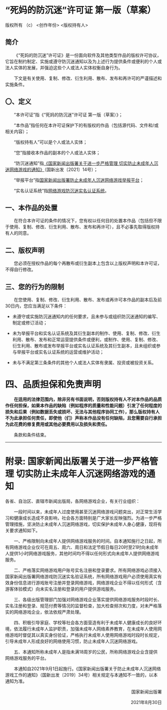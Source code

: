 # “死妈的防沉迷”许可证 第一版（草案）

版权所有 （c） \<创作年份\> \<版权持有人\>

## 简介

&emsp;&emsp;《“死妈的防沉迷”许可证》是一份面向软件及其他类型作品的版权许可协议，它旨在制约制定、实施或遵守防沉迷通知以及为上述行为提供条件或便利的个人或法人实体的发展，并强迫这些个人或法人实体权衡自身行为。

&emsp;&emsp;下文是有关使用、复制、修改、衍生利用、散布、发布和再许可的严谨描述和实施条件。

## 〇、定义

&emsp;&emsp;“本许可证”指《“死妈的防沉迷”许可证 第一版（草案）》；

&emsp;&emsp;“本作品”指任何在本许可证保护下的有版权的作品（包括源代码、文件和/或相关内容）；

&emsp;&emsp;“版权持有人”可以是个人或法人实体；

&emsp;&emsp;“您”指接收本作品的副本的个人或法人实体；

&emsp;&emsp;“防沉迷通知”指[《国家新闻出版署关于进一步严格管理 切实防止未成年人沉迷网络游戏的通知》](https://www.nppa.gov.cn/nppa/contents/279/98792.shtml)（国新出发〔2021〕14号）；

&emsp;&emsp;“举报平台”指[国家新闻出版署防止未成年人沉迷网络游戏举报平台](https://jubao.chinaso.com/)；

&emsp;&emsp;“实名认证系统”指[网络游戏防沉迷实名认证系统](https://wlc.nppa.gov.cn/fcm_company/index.html)。

## 一、本作品的处置

&emsp;&emsp;在符合本许可证的条件的情况下，您有权以任何目的处置本作品（包括但不限于使用、复制、修改、衍生利用、散布、发布和再许可），且不必事先取得版权持有人的同意。

## 二、版权声明

&emsp;&emsp;您必须在授权作品的每个再散布或衍生副本上包含以上版权声明和本许可证，不得自行修改。

## 三、您的行为的限制

&emsp;&emsp;在您使用、复制、修改、衍生利用、散布、发布或再许可本作品的副本后及前30日内，您应当满足以下条件：

- 未遵守或实施防沉迷通知内的任何要求，且未参与或组织防沉迷通知的编写、制定或修订活动；

- 未为举报平台和实名认证系统及其衍生副本的制作、使用、复制、修改、衍生利用、散布、发布和正常运营提供条件或便利，或制作、使用、复制、修改、衍生利用、散布或发布举报平台或实名认证系统及其衍生副本，且未组织或参与举报平台或实名认证系统的运营或维护活动；

- 未与不满足第三条条件的其他个人或法人实体有隶属、投资或被投资关系。

# 四、品质担保和免责声明

&emsp;&emsp;**在适用的法律范围内，除非另有书面说明，否则版权持有人不对本作品的品质作任何担保，如果本作品的缺陷（例如程序的质量和性能问题）引发了任何程度的损失和后果（例如数据丢失或损坏、无法与其他程序协同工作），那么版权持有人不为此承担任何责任，即使他（们）声称本作品没有任何缺陷，且您需要自行承担为此花费的修复费用或其他必要费用以及损失和责任。**

&emsp;&emsp;条款和条件结束。

---

# 附录: 国家新闻出版署关于进一步严格管理 切实防止未成年人沉迷网络游戏的通知

各省、自治区、直辖市新闻出版局，各网络游戏企业，有关行业组织：

&emsp;&emsp;一段时间以来，未成年人过度使用甚至沉迷网络游戏问题突出，对正常生活学习和健康成长造成不良影响，社会各方面特别是广大家长反映强烈。为进一步严格管理措施，坚决防止未成年人沉迷网络游戏，切实保护未成年人身心健康，现将有关要求通知如下。

&emsp;&emsp;一、严格限制向未成年人提供网络游戏服务的时间。自本通知施行之日起，所有网络游戏企业仅可在周五、周六、周日和法定节假日每日20时至21时向未成年人提供1小时网络游戏服务，其他时间均不得以任何形式向未成年人提供网络游戏服务。

&emsp;&emsp;二、严格落实网络游戏用户账号实名注册和登录要求。所有网络游戏必须接入国家新闻出版署网络游戏防沉迷实名验证系统，所有网络游戏用户必须使用真实有效身份信息进行游戏账号注册并登录网络游戏，网络游戏企业不得以任何形式（含游客体验模式）向未实名注册和登录的用户提供游戏服务。

&emsp;&emsp;三、各级出版管理部门加强对网络游戏企业落实提供网络游戏服务时段时长、实名注册和登录、规范付费等情况的监督检查，加大检查频次和力度，对未严格落实的网络游戏企业，依法依规严肃处理。

&emsp;&emsp;四、积极引导家庭、学校等社会各方面营造有利于未成年人健康成长的良好环境，依法履行未成年人监护职责，加强未成年人网络素养教育，在未成年人使用网络游戏时督促其以真实身份验证，严格执行未成年人使用网络游戏时段时长规定，引导未成年人形成良好的网络使用习惯，防止未成年人沉迷网络游戏。

&emsp;&emsp;五、本通知所称未成年人是指未满18周岁的公民，所称网络游戏企业含提供网络游戏服务的平台。

&emsp;&emsp;本通知自2021年9月1日起施行。《国家新闻出版署关于防止未成年人沉迷网络游戏工作的通知》（国新出发〔2019〕34号）相关规定与本通知不一致的，以本通知为准。

<p align="right">国家新闻出版署</p>
<p align="right">2021年8月30日</p>